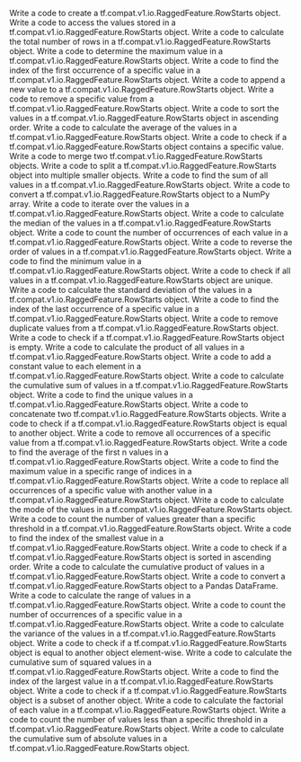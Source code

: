 Write a code to create a tf.compat.v1.io.RaggedFeature.RowStarts object.
Write a code to access the values stored in a tf.compat.v1.io.RaggedFeature.RowStarts object.
Write a code to calculate the total number of rows in a tf.compat.v1.io.RaggedFeature.RowStarts object.
Write a code to determine the maximum value in a tf.compat.v1.io.RaggedFeature.RowStarts object.
Write a code to find the index of the first occurrence of a specific value in a tf.compat.v1.io.RaggedFeature.RowStarts object.
Write a code to append a new value to a tf.compat.v1.io.RaggedFeature.RowStarts object.
Write a code to remove a specific value from a tf.compat.v1.io.RaggedFeature.RowStarts object.
Write a code to sort the values in a tf.compat.v1.io.RaggedFeature.RowStarts object in ascending order.
Write a code to calculate the average of the values in a tf.compat.v1.io.RaggedFeature.RowStarts object.
Write a code to check if a tf.compat.v1.io.RaggedFeature.RowStarts object contains a specific value.
Write a code to merge two tf.compat.v1.io.RaggedFeature.RowStarts objects.
Write a code to split a tf.compat.v1.io.RaggedFeature.RowStarts object into multiple smaller objects.
Write a code to find the sum of all values in a tf.compat.v1.io.RaggedFeature.RowStarts object.
Write a code to convert a tf.compat.v1.io.RaggedFeature.RowStarts object to a NumPy array.
Write a code to iterate over the values in a tf.compat.v1.io.RaggedFeature.RowStarts object.
Write a code to calculate the median of the values in a tf.compat.v1.io.RaggedFeature.RowStarts object.
Write a code to count the number of occurrences of each value in a tf.compat.v1.io.RaggedFeature.RowStarts object.
Write a code to reverse the order of values in a tf.compat.v1.io.RaggedFeature.RowStarts object.
Write a code to find the minimum value in a tf.compat.v1.io.RaggedFeature.RowStarts object.
Write a code to check if all values in a tf.compat.v1.io.RaggedFeature.RowStarts object are unique.
Write a code to calculate the standard deviation of the values in a tf.compat.v1.io.RaggedFeature.RowStarts object.
Write a code to find the index of the last occurrence of a specific value in a tf.compat.v1.io.RaggedFeature.RowStarts object.
Write a code to remove duplicate values from a tf.compat.v1.io.RaggedFeature.RowStarts object.
Write a code to check if a tf.compat.v1.io.RaggedFeature.RowStarts object is empty.
Write a code to calculate the product of all values in a tf.compat.v1.io.RaggedFeature.RowStarts object.
Write a code to add a constant value to each element in a tf.compat.v1.io.RaggedFeature.RowStarts object.
Write a code to calculate the cumulative sum of values in a tf.compat.v1.io.RaggedFeature.RowStarts object.
Write a code to find the unique values in a tf.compat.v1.io.RaggedFeature.RowStarts object.
Write a code to concatenate two tf.compat.v1.io.RaggedFeature.RowStarts objects.
Write a code to check if a tf.compat.v1.io.RaggedFeature.RowStarts object is equal to another object.
Write a code to remove all occurrences of a specific value from a tf.compat.v1.io.RaggedFeature.RowStarts object.
Write a code to find the average of the first n values in a tf.compat.v1.io.RaggedFeature.RowStarts object.
Write a code to find the maximum value in a specific range of indices in a tf.compat.v1.io.RaggedFeature.RowStarts object.
Write a code to replace all occurrences of a specific value with another value in a tf.compat.v1.io.RaggedFeature.RowStarts object.
Write a code to calculate the mode of the values in a tf.compat.v1.io.RaggedFeature.RowStarts object.
Write a code to count the number of values greater than a specific threshold in a tf.compat.v1.io.RaggedFeature.RowStarts object.
Write a code to find the index of the smallest value in a tf.compat.v1.io.RaggedFeature.RowStarts object.
Write a code to check if a tf.compat.v1.io.RaggedFeature.RowStarts object is sorted in ascending order.
Write a code to calculate the cumulative product of values in a tf.compat.v1.io.RaggedFeature.RowStarts object.
Write a code to convert a tf.compat.v1.io.RaggedFeature.RowStarts object to a Pandas DataFrame.
Write a code to calculate the range of values in a tf.compat.v1.io.RaggedFeature.RowStarts object.
Write a code to count the number of occurrences of a specific value in a tf.compat.v1.io.RaggedFeature.RowStarts object.
Write a code to calculate the variance of the values in a tf.compat.v1.io.RaggedFeature.RowStarts object.
Write a code to check if a tf.compat.v1.io.RaggedFeature.RowStarts object is equal to another object element-wise.
Write a code to calculate the cumulative sum of squared values in a tf.compat.v1.io.RaggedFeature.RowStarts object.
Write a code to find the index of the largest value in a tf.compat.v1.io.RaggedFeature.RowStarts object.
Write a code to check if a tf.compat.v1.io.RaggedFeature.RowStarts object is a subset of another object.
Write a code to calculate the factorial of each value in a tf.compat.v1.io.RaggedFeature.RowStarts object.
Write a code to count the number of values less than a specific threshold in a tf.compat.v1.io.RaggedFeature.RowStarts object.
Write a code to calculate the cumulative sum of absolute values in a tf.compat.v1.io.RaggedFeature.RowStarts object.